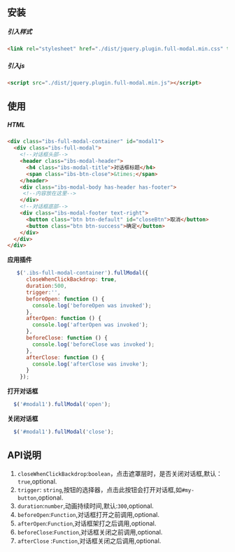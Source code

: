 ## 安装

##### 引入样式
```html
<link rel="stylesheet" href="./dist/jquery.plugin.full-modal.min.css" type="text/css">

```

##### 引入js
```html
<script src="./dist/jquery.plugin.full-modal.min.js"></script>
```

## 使用

##### HTML
```html
<div class="ibs-full-modal-container" id="modal1">
  <div class="ibs-full-modal">
    <!--对话框头部-->
    <header class="ibs-modal-header">
      <h4 class="ibs-modal-title">对话框标题</h4>
      <span class="ibs-btn-close">&times;</span>
    </header>
    <div class="ibs-modal-body has-header has-footer">
     <!--内容放在这里-->
    </div>
    <!--对话框底部-->
    <div class="ibs-modal-footer text-right">
      <button class="btn btn-default" id="closeBtn">取消</button>
      <button class="btn btn-success">确定</button>
    </div>
  </div>
</div>
```
**应用插件**
```js
   $('.ibs-full-modal-container').fullModal({
      closeWhenClickBackdrop: true,
      duration:500,
      trigger:'',
      beforeOpen: function () {
        console.log('beforeOpen was invoked');
      },
      afterOpen: function () {
        console.log('afterOpen was invoked');
      },
      beforeClose: function () {
        console.log('beforeClose was invoked');
      },
      afterClose: function () {
        console.log('afterClose was invoke');
      }
    });
```
**打开对话框**

```js
  $('#modal1').fullModal('open');
```
**关闭对话框**

```js
  $('#modal1').fullModal('close');
```
## API说明

1. `closeWhenClickBackdrop`:`boolean`，点击遮罩层时，是否关闭对话框,默认：`true`,optional.
2. `trigger`: `string`,按钮的选择器，点击此按钮会打开对话框,如`#my-button`,optional.
2. `duration`:`number`,动画持续时间,默认:`300`,optional.
3. `beforeOpen`:`Function`,对话框打开之前调用,optional.
4. `afterOpen`:`Function`,对话框架打之后调用,optional.
5. `beforeClose`:`Function`,对话框关闭之前调用,optional.
6. `afterClose` :`Function`,对话框关闭之后调用,optional.
